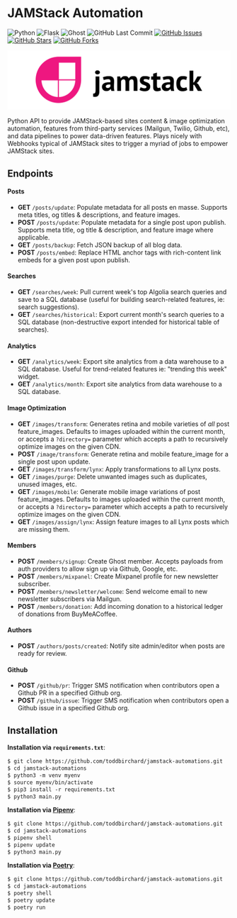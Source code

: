 # JAMStack Automation

![Python](https://img.shields.io/badge/Python-^3.8-blue.svg?logo=python&longCache=true&logoColor=white&colorB=5e81ac&style=flat-square&colorA=4c566a)
![Flask](https://img.shields.io/badge/Flask-^v1.1.2-blue.svg?longCache=true&logo=flask&style=flat-square&logoColor=white&colorB=5e81ac&colorA=4c566a)
![Ghost](https://img.shields.io/badge/Ghost-^v3.0.0-lightgrey.svg?longCache=true&style=flat-square&logo=ghost&logoColor=white&colorB=656c82&colorA=4c566a)
![GitHub Last Commit](https://img.shields.io/github/last-commit/google/skia.svg?style=flat-square&colorA=4c566a&logo=GitHub&colorB=a3be8c)
[![GitHub Issues](https://img.shields.io/github/issues/toddbirchard/jamstack-automations.svg?style=flat-square&colorA=4c566a&logo=GitHub&colorB=ebcb8b)](https://github.com/toddbirchard/jamstack-automations/issues)
[![GitHub Stars](https://img.shields.io/github/stars/toddbirchard/jamstack-automations.svg?style=flat-square&colorA=4c566a&logo=GitHub&colorB=ebcb8b)](https://github.com/toddbirchard/jamstack-automations/stargazers)
[![GitHub Forks](https://img.shields.io/github/forks/toddbirchard/jamstack-automations.svg?style=flat-square&colorA=4c566a&logo=GitHub&colorB=ebcb8b)](https://github.com/toddbirchard/jamstack-automations/network)

![Jamstack Automation API](./.github/jamstack@2x.png)

Python API to provide JAMStack-based sites content & image optimization automation, features from third-party services (Mailgun, Twilio, Github, etc), and data pipelines to power data-driven features. Plays nicely with Webhooks typical of JAMStack sites to trigger a myriad of jobs to empower JAMStack sites.


## Endpoints

#### Posts
  * **GET** `/posts/update`: Populate metadata for all posts en masse. Supports meta titles, og titles & descriptions, and feature images.
  * **POST** `/posts/update`: Populate metadata for a single post upon publish. Supports meta title, og title & description, and feature image where applicable.
  * **GET** `/posts/backup`: Fetch JSON backup of all blog data.
  * **POST** `/posts/embed`: Replace HTML anchor tags with rich-content link embeds for a given post upon publish.
#### Searches
  * **GET** `/searches/week`: Pull current week's top Algolia search queries and save to a SQL database (useful for building search-related features, ie: search suggestions).
  * **GET** `/searches/historical`: Export current month's search queries to a SQL database (non-destructive export intended for historical table of searches).
#### Analytics
  * **GET** `/analytics/week`: Export site analytics from a data warehouse to a SQL database. Useful for trend-related features ie: "trending this week" widget.
  * **GET** `/analytics/month`: Export site analytics from data warehouse to a SQL database.
#### Image Optimization
  * **GET** `/images/transform`: Generates retina and mobile varieties of _all_ post feature_images. Defaults to images uploaded within the current month, or accepts a `?directory=` parameter which accepts a path to recursively optimize images on the given CDN.
  * **POST** `/image/transform`: Generate retina and mobile feature_image for a single post upon update.
  * **GET** `/images/transform/lynx`: Apply transformations to all Lynx posts.
  * **GET** `/images/purge`: Delete unwanted images such as duplicates, unused images, etc.
  * **GET** `/images/mobile`: Generate mobile image variations of post feature_images. Defaults to images uploaded within the current month, or accepts a `?directory=` parameter which accepts a path to recursively optimize images on the given CDN.
  * **GET** `/images/assign/lynx`: Assign feature images to all Lynx posts which are missing them.
#### Members
  * **POST** `/members/signup`: Create Ghost member. Accepts payloads from auth providers to allow sign up via Github, Google, etc.
  * **POST** `/members/mixpanel`: Create Mixpanel profile for new newsletter subscriber.
  * **POST** `/members/newsletter/welcome`: Send welcome email to new newsletter subscribers via Mailgun.
  * **POST** `/members/donation`: Add incoming donation to a historical ledger of donations from BuyMeACoffee.
#### Authors
  * **POST** `/authors/posts/created`: Notify site admin/editor when posts are ready for review.
#### Github
  *  **POST** `/github/pr`: Trigger SMS notification when contributors open a Github PR in a specified Github org.
  *  **POST** `/github/issue`: Trigger SMS notification when contributors open a Github issue in a specified Github org.

## Installation

**Installation via `requirements.txt`**:

```shell
$ git clone https://github.com/toddbirchard/jamstack-automations.git
$ cd jamstack-automations
$ python3 -m venv myenv
$ source myenv/bin/activate
$ pip3 install -r requirements.txt
$ python3 main.py
```

**Installation via [Pipenv](https://pipenv-fork.readthedocs.io/en/latest/)**:

```shell
$ git clone https://github.com/toddbirchard/jamstack-automations.git
$ cd jamstack-automations
$ pipenv shell
$ pipenv update
$ python3 main.py
```

**Installation via [Poetry](https://python-poetry.org/)**:

```shell
$ git clone https://github.com/toddbirchard/jamstack-automations.git
$ cd jamstack-automations
$ poetry shell
$ poetry update
$ poetry run
```
